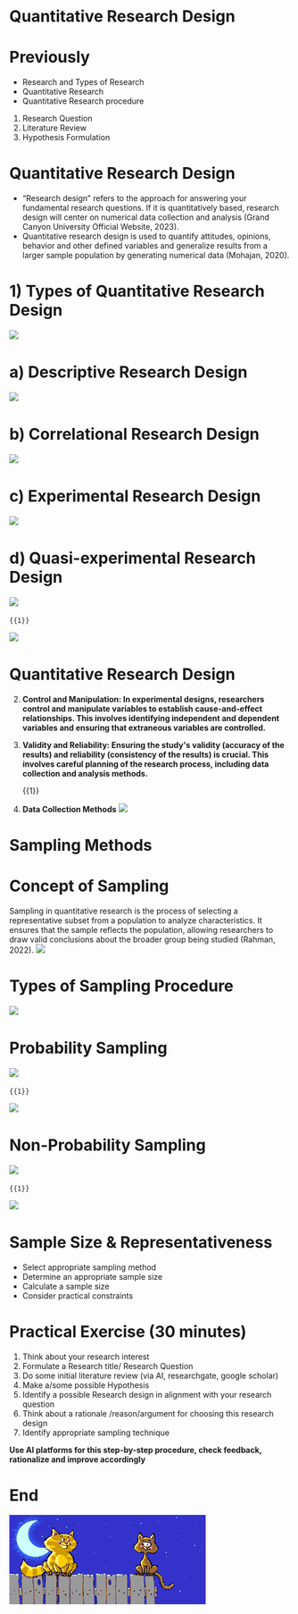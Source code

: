 <!--

author:   André Dietrich
email:    masub.makhdoom@ovgu.de
date:     29/03/2025
version:  30.0.0
language: en
narrator: UK English Female

repository: https://github.com/LiaScript/docs

logo:     img/logo.png

comment:  This document shall provide an entire compendium and course on the
          development of Open-courSes with [LiaScript](https://LiaScript.github.io).
          As the language and the systems grows, also this document will be updated.
          Feel free to fork or copy it, translations are very welcome...

script:   https://cdn.jsdelivr.net/chartist.js/latest/chartist.min.js
          https://felixhao28.github.io/JSCPP/dist/JSCPP.es5.min.js

link:     https://cdn.jsdelivr.net/chartist.js/latest/chartist.min.css

link:     https://cdnjs.cloudflare.com/ajax/libs/animate.css/4.1.1/animate.min.css

import:   https://raw.githubusercontent.com/liaTemplates/ABCjs/main/README.md

link:     https://fonts.googleapis.com/css2?family=Noto+Sans+Egyptian+Hieroglyphs
          https://fonts.googleapis.com/css2?family=Noto+Sans+Ogham

font:     Noto Sans Egyptian Hieroglyphs, Noto Sans Ogham
-->




# Quantitative Research Design

# Previously
* Research and Types of Research
* Quantitative Research
* Quantitative Research procedure 

1. Research Question 
2. Literature Review
3. Hypothesis Formulation

# Quantitative Research Design
* “Research design” refers to the approach for answering your fundamental research questions. If it is quantitatively based, research design will center on numerical data collection and analysis (Grand Canyon University Official Website, 2023).
* Quantitative research design is used to quantify attitudes, opinions, behavior and other defined variables and generalize results from a larger sample population by generating numerical data (Mohajan, 2020).

# 1) Types of Quantitative Research Design
![](https://github.com/61087/Quantitative-Research-/blob/main/Picture23.png?raw=true)

# a) Descriptive Research Design

![](https://github.com/61087/Quantitative-Research-/blob/main/Picture31.png?raw=true)

# b) Correlational Research Design
![](https://github.com/61087/Quantitative-Research-/blob/main/Picture32.png?raw=true)
# c) Experimental Research Design
![](https://github.com/61087/Quantitative-Research-/blob/main/Picture33.png?raw=true)
# d) Quasi-experimental Research Design
![](https://github.com/61087/Quantitative-Research-/blob/main/Picture34.png?raw=true)

    {{1}}

![](https://github.com/61087/Quantitative-Research-/blob/main/Picture24.png?raw=true)

# Quantitative Research Design 

2. **Control and Manipulation: In experimental designs, researchers control and manipulate variables to establish cause-and-effect relationships. This involves identifying independent and dependent variables and ensuring that extraneous variables are controlled.**

3. **Validity and Reliability: Ensuring the study's validity (accuracy of the results) and reliability (consistency of the results) is crucial. This involves careful planning of the research process, including data collection and analysis methods.**

    {{1}}

4. **Data Collection Methods**
![](https://github.com/61087/Quantitative-Research-/blob/main/Picture25.png?raw=true)
# Sampling Methods
# Concept of Sampling
Sampling in quantitative research is the process of selecting a representative subset from a population to analyze characteristics. It ensures that the sample reflects the population, allowing researchers to draw valid conclusions about the broader group being studied (Rahman, 2022).
![](https://github.com/61087/Quantitative-Research-/blob/main/Picture22.png?raw=true)

# Types of Sampling Procedure
![](https://github.com/61087/Quantitative-Research-/blob/main/Picture26.png?raw=true)

# Probability Sampling
![](https://github.com/61087/Quantitative-Research-/blob/main/Picture27.png?raw=true)

    {{1}}

![](https://github.com/61087/Quantitative-Research-/blob/main/Picture28.png?raw=true)

# Non-Probability Sampling
![](https://github.com/61087/Quantitative-Research-/blob/main/Picture29.png?raw=true)

    {{1}}

![](https://github.com/61087/Quantitative-Research-/blob/main/Picture30.png?raw=true)

# Sample Size & Representativeness
* Select appropriate sampling method
* Determine an appropriate sample size
* Calculate a sample size 
* Consider practical constraints
# Practical Exercise (30 minutes)

1. Think about your research interest 
2. Formulate a Research title/ Research Question
3. Do some initial literature review (via AI, researchgate, google scholar) 
4. Make a/some possible Hypothesis
5. Identify a possible Research design in alignment with your research question
6. Think about a rationale /reason/argument  for choosing this research design  
7. Identify appropriate sampling technique 

**Use AI platforms for this step-by-step procedure, check feedback, rationalize and improve accordingly**

# End
![](https://github.com/61087/QR/blob/main/animated-thank-you-image-0038.gif?raw=true)